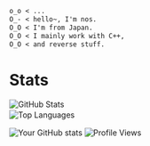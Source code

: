 ```markdown
o_o < ...  
O_- < hello~, I'm nos.  
O_O < I'm from Japan.  
O_O < I mainly work with C++,  
O_O < and reverse stuff.  
```
# Stats
![GitHub Stats](https://github-readme-stats.vercel.app/api?username=nosdayoo&show_icons=true&theme=dark)  
![Top Languages](https://github-readme-stats.vercel.app/api/top-langs/?username=nosdayoo&layout=compact&theme=dark)　

![Your GitHub stats](https://github-readme-stats.vercel.app/api?username=nosdayoo&show_icons=true&count_private=true&hide=prs&theme=radical)
![Profile Views](https://profile-counter.glitch.me/nosdayoo/count.svg)


